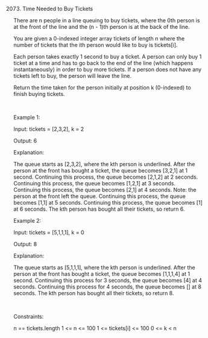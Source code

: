 2073. Time Needed to Buy Tickets

There are n people in a line queuing to buy tickets, where the 0th person is at the front of the line and the (n - 1)th person is at the back of the line.

You are given a 0-indexed integer array tickets of length n where the number of tickets that the ith person would like to buy is tickets[i].

Each person takes exactly 1 second to buy a ticket. A person can only buy 1 ticket at a time and has to go back to the end of the line (which happens instantaneously) in order to buy more tickets. If a person does not have any tickets left to buy, the person will leave the line.

Return the time taken for the person initially at position k (0-indexed) to finish buying tickets.

 

Example 1:

Input: tickets = [2,3,2], k = 2

Output: 6

Explanation:

The queue starts as [2,3,2], where the kth person is underlined.
After the person at the front has bought a ticket, the queue becomes [3,2,1] at 1 second.
Continuing this process, the queue becomes [2,1,2] at 2 seconds.
Continuing this process, the queue becomes [1,2,1] at 3 seconds.
Continuing this process, the queue becomes [2,1] at 4 seconds. Note: the person at the front left the queue.
Continuing this process, the queue becomes [1,1] at 5 seconds.
Continuing this process, the queue becomes [1] at 6 seconds. The kth person has bought all their tickets, so return 6.

Example 2:

Input: tickets = [5,1,1,1], k = 0

Output: 8

Explanation:

The queue starts as [5,1,1,1], where the kth person is underlined.
After the person at the front has bought a ticket, the queue becomes [1,1,1,4] at 1 second.
Continuing this process for 3 seconds, the queue becomes [4] at 4 seconds.
Continuing this process for 4 seconds, the queue becomes [] at 8 seconds. The kth person has bought all their tickets, so return 8.

 

Constraints:

n == tickets.length
1 <= n <= 100
1 <= tickets[i] <= 100
0 <= k < n